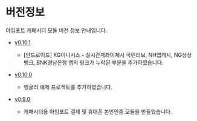 # 버전정보

아임포트 캐패시터 모듈 버전 정보 안내입니다.

- [v0.10.1](https://github.com/iamport/iamport-capacitor/tree/master)
  - [안드로이드] KG이니시스 - 실시간계좌이체시 국민리브, NH앱캐시, NG상상뱅크, BNK경남은행 앱의 링크가 누락된 부분을 추가하였습니다.

- [v0.10.0](https://github.com/iamport/iamport-capacitor/tree/v0.10.0)
  - 앵귤러 예제 프로젝트를 추가하였습니다.

- [v0.9.0](https://github.com/iamport/iamport-capacitor/tree/v0.9.0)
  - 캐패시터용 아임포트 결제 및 휴대폰 본인인증 모듈을 만들었습니다.